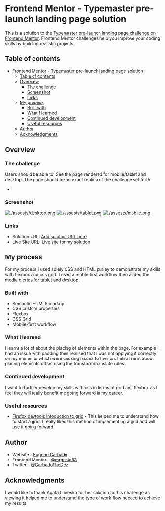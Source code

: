 # Frontend Mentor - Typemaster pre-launch landing page solution

This is a solution to the [Typemaster pre-launch landing page challenge on Frontend Mentor](). Frontend Mentor challenges help you improve your coding skills by building realistic projects.

## Table of contents

- [Frontend Mentor - Typemaster pre-launch landing page solution](#frontend-mentor---typemaster-pre-launch-landing-page-solution)
  - [Table of contents](#table-of-contents)
  - [Overview](#overview)
    - [The challenge](#the-challenge)
    - [Screenshot](#screenshot)
    - [Links](#links)
  - [My process](#my-process)
    - [Built with](#built-with)
    - [What I learned](#what-i-learned)
    - [Continued development](#continued-development)
    - [Useful resources](#useful-resources)
  - [Author](#author)
  - [Acknowledgments](#acknowledgments)


## Overview

### The challenge

Users should be able to: See the page rendered for mobile/tablet and desktop. The page should be an exact replica of the challenge set forth.

-

### Screenshot

![./assests/desktop.png](./assests/desktop.png)
![./assests/tablet.png](./assests/tablet.png)
![./assests/mobile.png](./assests/mobile.png)


### Links

- Solution URL: [Add solution URL here]()
- Live Site URL: [Live site for my solution](https://typemaster-pre-launch-landing-page.vercel.app/)

## My process

For my process I used solely CSS and HTML purley to demonstrate my skills with flexbox and css grid. I used a moble first workflow then added the media qieries for tablet and desktop.

### Built with

- Semantic HTML5 markup
- CSS custom properties
- Flexbox
- CSS Grid
- Mobile-first workflow


### What I learned

I learnt a lot of about the placing of elements within the page. For example I had an issue with padding then realised that I was not applying it correctly on my elements which were causing issues further on. I also learnt about placing elements offset using the transform/translate rules.


### Continued development

I want to further develop my skills with css in terms of grid and flexbox as I feel they will really benefit me going forward in my career.

### Useful resources

- [Firefox devtools intoduction to grid](https://mozilladevelopers.github.io/playground/css-grid/03-firefox-devtools/) - This helped me to understand how to start a grid. I really liked this method of implementing a grid and will use it going forward.

## Author

- Website - [Eugene Carbado](https://github.com/EugeneCarbado)
- Frontend Mentor - [@mrgenie83](https://www.frontendmentor.io/profile/mrgenie83)
- Twitter - [@CarbadoTheDev](https://www.twitter.com/CarbadoTheDev)


## Acknowledgments

I would like to thank Agata Libreska for her solution to this challenge as viewing it helped me to understand the type of work flow needed to achieve my results.

